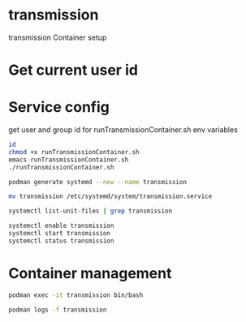 # transmission
transmission Container setup

# Get current user id


# Service config

get user and group id for runTransmissionContainer.sh env variables
``` bash
id
chmod +x runTransmissionContainer.sh
emacs runTransmissionContainer.sh
./runTransmissionContainer.sh
```


``` bash
podman generate systemd --new --name transmission
```
``` bash
mv transmission /etc/systemd/system/transmission.service
```

``` bash
systemctl list-unit-files | grep transmission
```

``` bash
systemctl enable transmission
systemctl start transmission
systemctl status transmission
```

# Container management
``` bash
podman exec -it transmission bin/bash
```
``` bash
podman logs -f transmission
```
